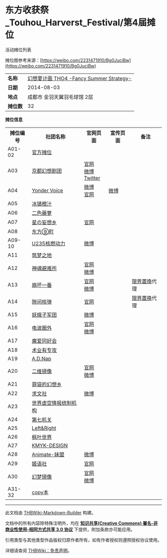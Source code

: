 # 东方收获祭_Touhou_Harverst_Festival/第4届摊位

<!-- source html: G:\repos\THBWiki-Markdown-Builder\THBWikiMarkdown\Temp\main\1\18\ns0%3A%E4%B8%9C%E6%96%B9%E6%94%B6%E8%8E%B7%E7%A5%AD_Touhou_Harverst_Festival%2F%E7%AC%AC4%E5%B1%8A%E6%91%8A%E4%BD%8D.html -->

活动摊位列表

  
摊位图参考来源：[https://weibo.com/2231471910/Bg0JuciBw](https://weibo.com/2231471910/Bg0JuciBw)
  
  
  

  


<table>

<tbody><tr>
<td><b>名称</b></td>
<td><a href="/%E4%B8%9C%E6%96%B9%E6%94%B6%E8%8E%B7%E7%A5%AD_Touhou_Harverst_Festival#4" title="东方收获祭 Touhou Harverst Festival">幻想夏计画 THO4 -Fancy Summer Strategy-</a>
</td></tr>
<tr>
<td><b>日期</b></td>
<td>2014-08-03
</td></tr>
<tr>
<td><b>地点</b></td>
<td>成都市 金羽天翼羽毛球馆 2层
</td></tr>
<tr>
<td><b>摊位数</b></td>
<td>32
</td></tr></tbody></table>


 **摊位信息**   

<table><tbody><tr><th>摊位编号</th><th>社团名称</th><th>官网页面</th><th>宣传页面</th><th>备注</th></tr><tr><td id="成都THONLY">A01-02</td><td><a href="./成都THONLY.md" class="mw-redirect mw-disambig" title="成都THONLY">官方摊位</a></td><td></td><td></td><td></td></tr>
<tr><td id="京都幻想剧团">A03</td><td><a href="./京都幻想剧团.md" title="京都幻想剧团">京都幻想剧团</a></td><td><a rel="nofollow" class="external text" href="http://kyotofantasytroupe.net/">官网</a><br><a rel="nofollow" class="external text" href="https://weibo.com/fantasytroupe">微博</a><br><a rel="nofollow" class="external text" href="https://twitter.com/fantasytroupe">Twitter</a></td><td></td><td></td></tr>
<tr><td id="Yonder_Voice">A04</td><td><a href="./Yonder_Voice.md" title="Yonder Voice">Yonder Voice</a></td><td><a rel="nofollow" class="external text" href="https://weibo.com/yondervoice">微博</a><br><a rel="nofollow" class="external text" href="http://yondervoice.net/">官网</a></td><td><a rel="nofollow" class="external text" href="https://weibo.com/1946964710/BeW9wegdQ">微博</a></td><td></td></tr>
<tr><td id="冰镇橙汁">A05</td><td><a href="/index.php?title=%E5%86%B0%E9%95%87%E6%A9%99%E6%B1%81&amp;action=edit&amp;redlink=1" class="new" title="冰镇橙汁（页面不存在）">冰镇橙汁</a></td><td></td><td></td><td></td></tr>
<tr><td id="二色藤萝">A06</td><td><a href="/index.php?title=%E4%BA%8C%E8%89%B2%E8%97%A4%E8%90%9D&amp;action=edit&amp;redlink=1" class="new" title="二色藤萝（页面不存在）">二色藤萝</a></td><td></td><td></td><td></td></tr>
<tr><td id="星の妄想乡">A07</td><td><a href="./星の妄想乡.md" title="星の妄想乡">星の妄想乡</a></td><td><a rel="nofollow" class="external text" href="https://doujin.bgm.tv/club/STD">官网</a></td><td></td><td></td></tr>
<tr><td id="东方⑨町">A08</td><td><a href="/index.php?title=%E4%B8%9C%E6%96%B9%E2%91%A8%E7%94%BA&amp;action=edit&amp;redlink=1" class="new" title="东方⑨町（页面不存在）">东方⑨町</a></td><td></td><td></td><td></td></tr>
<tr><td id="U235核燃动力">A09-10</td><td><a href="./U235核燃动力.md" title="U235核燃动力">U235核燃动力</a></td><td><a rel="nofollow" class="external text" href="https://weibo.com/235u">微博</a></td><td></td><td></td></tr>
<tr><td id="筑梦之地">A11</td><td><a href="/index.php?title=%E7%AD%91%E6%A2%A6%E4%B9%8B%E5%9C%B0&amp;action=edit&amp;redlink=1" class="new" title="筑梦之地（页面不存在）">筑梦之地</a></td><td></td><td></td><td></td></tr>
<tr><td id="神魂避难所">A12</td><td><a href="./神魂避难所.md" title="神魂避难所">神魂避难所</a></td><td><a rel="nofollow" class="external text" href="https://doujin.bgm.tv/club/zhongyizhou">官网</a><br><a rel="nofollow" class="external text" href="https://weibo.com/shbns">微博</a></td><td></td><td></td></tr>
<tr><td id="崩坏一番">A13</td><td><a href="./崩坏一番.md" class="mw-redirect" title="崩坏一番">崩坏一番</a></td><td><a rel="nofollow" class="external text" href="https://doujin.bgm.tv/club/ichibann">官网</a><br><a rel="nofollow" class="external text" href="https://weibo.com/houkaiko">微博</a></td><td></td><td><a href="/index.php?title=%E9%99%90%E7%95%8C%E7%BD%AE%E6%8D%A2&amp;action=edit&amp;redlink=1" class="new" title="限界置换（页面不存在）">限界置换</a>代理</td></tr>
<tr><td id="隙间核弹">A14</td><td><a href="./隙间核弹.md" title="隙间核弹">隙间核弹</a></td><td><a rel="nofollow" class="external text" href="http://doujin.bgm.tv/club/AllhailYukari">官网</a></td><td></td><td><a href="/index.php?title=%E9%99%90%E7%95%8C%E7%BD%AE%E6%8D%A2&amp;action=edit&amp;redlink=1" class="new" title="限界置换（页面不存在）">限界置换</a>代理</td></tr>
<tr><td id="妖蛾子军团">A15</td><td><a href="./妖蛾子军团.md" title="妖蛾子军团">妖蛾子军团</a></td><td><a rel="nofollow" class="external text" href="https://weibo.com/monstermothcorp">微博</a></td><td></td><td></td></tr>
<tr><td id="电波圈外">A16</td><td><a href="./电波圈外.md" title="电波圈外">电波圈外</a></td><td><a rel="nofollow" class="external text" href="https://doujin.bgm.tv/club/denpanya">官网</a><br><a rel="nofollow" class="external text" href="https://weibo.com/538001251">微博</a></td><td></td><td></td></tr>
<tr><td id="魔爱同好会">A17</td><td><a href="/index.php?title=%E9%AD%94%E7%88%B1%E5%90%8C%E5%A5%BD%E4%BC%9A&amp;action=edit&amp;redlink=1" class="new" title="魔爱同好会（页面不存在）">魔爱同好会</a></td><td></td><td></td><td></td></tr>
<tr><td id="术业有专攻">A18</td><td><a href="/index.php?title=%E6%9C%AF%E4%B8%9A%E6%9C%89%E4%B8%93%E6%94%BB&amp;action=edit&amp;redlink=1" class="new" title="术业有专攻（页面不存在）">术业有专攻</a></td><td></td><td></td><td></td></tr>
<tr><td id="A.D.Nap">A19</td><td><a href="/index.php?title=A.D.Nap&amp;action=edit&amp;redlink=1" class="new" title="A.D.Nap（页面不存在）">A.D.Nap</a></td><td></td><td></td><td></td></tr>
<tr><td id="二维镜像">A20</td><td><a href="./二维镜像.md" class="mw-redirect" title="二维镜像">二维镜像</a></td><td><a rel="nofollow" class="external text" href="http://2ndark.namidaame.com/">官网</a><br><a rel="nofollow" class="external text" href="http://weibo.com/niikyouzou">微博</a></td><td></td><td></td></tr>
<tr><td id="罪袋的幻想乡">A21</td><td><a href="/index.php?title=%E7%BD%AA%E8%A2%8B%E7%9A%84%E5%B9%BB%E6%83%B3%E4%B9%A1&amp;action=edit&amp;redlink=1" class="new" title="罪袋的幻想乡（页面不存在）">罪袋的幻想乡</a></td><td></td><td></td><td></td></tr>
<tr><td id="求文社">A22</td><td><a href="./求文社.md" title="求文社">求文社</a></td><td><a rel="nofollow" class="external text" href="https://weibo.com/dverong">微博</a></td><td></td><td></td></tr>
<tr><td id="世界虚空情报统制机构">A23</td><td><a href="/index.php?title=%E4%B8%96%E7%95%8C%E8%99%9A%E7%A9%BA%E6%83%85%E6%8A%A5%E7%BB%9F%E5%88%B6%E6%9C%BA%E6%9E%84&amp;action=edit&amp;redlink=1" class="new" title="世界虚空情报统制机构（页面不存在）">世界虚空情报统制机构</a></td><td></td><td></td><td></td></tr>
<tr><td id="第七机关">A24</td><td><a href="/index.php?title=%E7%AC%AC%E4%B8%83%E6%9C%BA%E5%85%B3&amp;action=edit&amp;redlink=1" class="new" title="第七机关（页面不存在）">第七机关</a></td><td></td><td></td><td></td></tr>
<tr><td id="Left&amp;Right">A25</td><td><a href="/index.php?title=Left%26Right&amp;action=edit&amp;redlink=1" class="new" title="Left&amp;Right（页面不存在）">Left&amp;Right</a></td><td></td><td></td><td></td></tr>
<tr><td id="枫叶世界">A26</td><td><a href="/index.php?title=%E6%9E%AB%E5%8F%B6%E4%B8%96%E7%95%8C&amp;action=edit&amp;redlink=1" class="new" title="枫叶世界（页面不存在）">枫叶世界</a></td><td></td><td></td><td></td></tr>
<tr><td id="KMYK-DESIGN">A27</td><td><a href="/index.php?title=KMYK-DESIGN&amp;action=edit&amp;redlink=1" class="new" title="KMYK-DESIGN（页面不存在）">KMYK-DESIGN</a></td><td></td><td></td><td></td></tr>
<tr><td id="Animate-妹盟">A28</td><td><a href="/index.php?title=Animate-%E5%A6%B9%E7%9B%9F&amp;action=edit&amp;redlink=1" class="new" title="Animate-妹盟（页面不存在）">Animate-妹盟</a></td><td><a rel="nofollow" class="external text" href="https://weibo.com/AnimateCD">微博</a></td><td></td><td></td></tr>
<tr><td id="姬语社">A29</td><td><a href="./姬语社.md" title="姬语社">姬语社</a></td><td><a rel="nofollow" class="external text" href="https://doujin.bgm.tv/club/BOSS/works">官网</a></td><td></td><td></td></tr>
<tr><td id="幻梦镜像">A30</td><td><a href="./幻梦镜像.md" title="幻梦镜像">幻梦镜像</a></td><td><a rel="nofollow" class="external text" href="http://doujin.bgm.tv/club/evolution">官网</a><br><a rel="nofollow" class="external text" href="https://weibo.com/176695328">微博</a></td><td></td><td></td></tr>
<tr><td id="成都THONLY">A31-32</td><td><a href="./成都THONLY.md" class="mw-redirect mw-disambig" title="成都THONLY">copy本</a></td><td></td><td></td><td></td></tr></tbody></table>







---

此文档由 [THBWiki-Markdown-Builder](https://github.com/Delsin-Yu/THBWiki-Markdown-Builder) 构建。

文档中的所有内容除特殊注明外，均在 [**知识共享(Creative Commons) 署名-非商业性使用-相同方式共享 3.0 协议**](https://creativecommons.org/licenses/by-sa/3.0/deed.zh-hans) 下提供，附加条款亦可能应用。

引用类型与其他类型作品版权归原作者所有，如有作者授权则遵照授权协议使用。

详细请查阅 [THBWiki：免责声明](https://thbwiki.cc/THBWiki:%E5%85%8D%E8%B4%A3%E5%A3%B0%E6%98%8E)。

